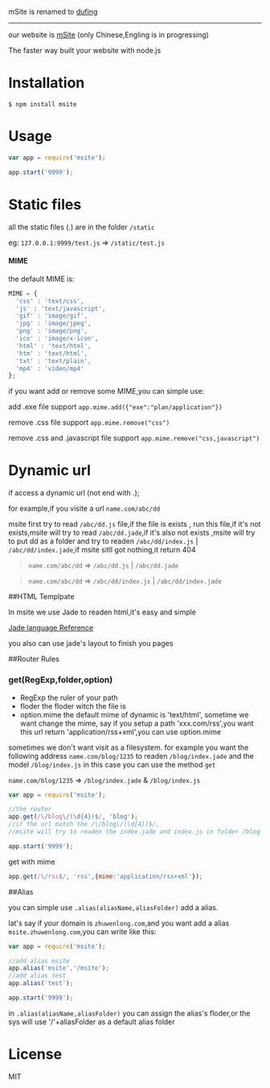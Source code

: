 mSite is renamed to [dufing](https://github.com/zmofei/dufing)

------




our website is [mSite](http://msite.zhuwenlong.com) (only Chinese,Engling is in progressing)

The faster way built your website with node.js


Installation
=====

```
$ npm install msite
```

Usage
=====

```javascript
var app = require('msite');

app.start('9999');
```

Static files
=====

all the static files (*.*) are in the folder `/static`

eg: `127.0.0.1:9999/test.js` => `/static/test.js`


#### MIME
the default MIME is:

``` javascript
MIME = {
  'css' : 'text/css',
  'js' : 'text/javascript',
  'gif' : 'image/gif',
  'jpg' : 'image/jpeg',
  'png' : 'image/png',
  'ico' : 'image/x-icon',
  'html' : 'text/html',
  'htm' : 'text/html',
  'txt' : 'text/plain',
  'mp4' : 'video/mp4'
};
```

if you want add or remove some MIME,you can simple use:

add .exe file support
`app.mime.add({"exe":"plan/application"})`

remove .css file support
`app.mime.remove("css")`  

remove .css and .javascript file support
`app.mime.remove("css,javascript")`  

Dynamic url
=====

if access a dynamic url (not end with *.*);

for example,if you visite a url `name.com/abc/dd`

msite first try to read `/abc/dd.js` file,if the file is exists , run this file,if it's not exists,msite will try to read `/abc/dd.jade`,if it's also not exists ,msite will try to put dd as a folder and try to readen `/abc/dd/index.js` | `/abc/dd/index.jade`,if msite sitll got nothing,it return 404


> `name.com/abc/dd` => `/abc/dd.js` | `/abc/dd.jade`

> `name.com/abc/dd` => `/abc/dd/index.js` | `/abc/dd/index.jade`

##HTML Templpate

In msite we use Jade to readen html,it's easy and simple

[Jade language Reference](http://jade-lang.com/reference/#casefallthrough)

you also can use jade's layout to finish you pages


##Router Rules

### get(RegExp,folder,option)

* RegExp the ruler of your path
* floder the floder witch the file is 
* option.mime the default mime of dynamic is 'text/html', sometime we want change the mime, say if you setup a path 'xxx.com/rss',you want this url return 'application/rss+xml',you can use option.mime

sometimes we don't want visit as a filesystem.
for example you want the following address
`name.com/blog/1235`
to readen
`/blog/index.jade` and the model `/blog/index.js`
in this case you can use the method `get`

`name.com/blog/1235` => `/blog/index.jade` & `/blog/index.js`

```javascript
var app = require('msite');

//the router
app.get(/\/blog\/(\d{4})$/, 'blog');
//if the url match the /\/blog\/(\d{4})$/,
//msite will try to readen the index.jade and index.js in folder /blog

app.start('9999');
```

get with mime
```javascript
app.get(/\/rss$/, 'rss',{mime:'application/rss+xml'});
```


##Alias

you can simple use `.alias(aliasName,aliasFolder)` add a alias.

lat's say if your domain is `zhuwenlong.com`,and you want add a alias `msite.zhuwenlong.com`,you can write like this:

```javascript
var app = require('msite');

//add alias msite
app.alias('msite','/msite');
//add alias test
app.alias('test');

app.start('9999');
```

in `.alias(aliasName,aliasFolder)` you can assign the alias's floder,or the sys will use '/'+aliasFolder as a default alias folder


License
=====

MIT
